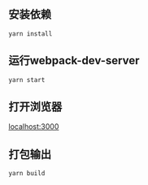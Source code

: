 ## 安装依赖
`yarn install`

## 运行webpack-dev-server
`yarn start`

## 打开浏览器
[localhost:3000](http://localhost:3000)

## 打包输出
`yarn build`
